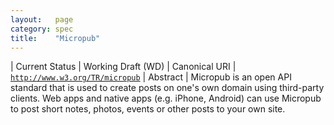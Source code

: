```yaml
---
layout:   page
category: spec
title:    "Micropub"
---
```


| Current Status | Working Draft (WD)
| Canonical URI | [`http://www.w3.org/TR/micropub`](http://www.w3.org/TR/micropub)
| Abstract | Micropub is an open API standard that is used to create posts on one's own domain using third-party clients. Web apps and native apps (e.g. iPhone, Android) can use Micropub to post short notes, photos, events or other posts to your own site.